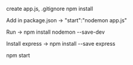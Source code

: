 create app.js, .gitignore
npm install

Add in package.json -> "start":"nodemon app.js"

Run -> npm install nodemon --save-dev

Install express -> npm install --save express

npm start